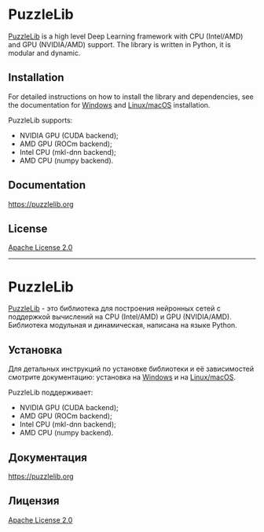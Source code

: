# PuzzleLib

[PuzzleLib](https://puzzlelib.org) is a high level Deep Learning framework with CPU (Intel/AMD) and GPU (NVIDIA/AMD) support. The library is written in Python, it is modular and dynamic.

## Installation

For detailed instructions on how to install the library and dependencies, see the documentation for [Windows](https://puzzlelib.org/ru/documentation/general/installation/windows/) and [Linux/macOS](https://puzzlelib.org/ru/documentation/general/installation/linux/) installation.

PuzzleLib supports:

*	NVIDIA GPU (CUDA backend);
*	AMD GPU (ROCm backend);
*	Intel CPU (mkl-dnn backend);
*	AMD CPU (numpy backend).


## Documentation

https://puzzlelib.org


## License

[Apache License 2.0](LICENSE)

___
# PuzzleLib

[PuzzleLib](https://puzzlelib.org) - это библиотека для построения нейронных сетей с поддержкой вычислений на CPU (Intel/AMD) и GPU (NVIDIA/AMD). Библиотека модульная и динамическая, написана на языке Python.

## Установка

Для детальных инструкций по установке библиотеки и её зависимостей смотрите документацию: установка на [Windows](https://puzzlelib.org/ru/documentation/general/installation/windows/) и на [Linux/macOS](https://puzzlelib.org/ru/documentation/general/installation/linux/).

PuzzleLib поддерживает:

*	NVIDIA GPU (CUDA backend);
*	AMD GPU (ROCm backend);
*	Intel CPU (mkl-dnn backend);
*	AMD CPU (numpy backend).


## Документация

https://puzzlelib.org


## Лицензия

[Apache License 2.0](LICENSE)
